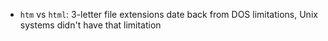 * `htm` vs `html`: 3-letter file extensions date back from DOS limitations, Unix systems didn't have that limitation
